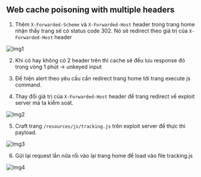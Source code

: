 ##  Web cache poisoning with multiple headers

1. Thêm `X-Forwarded-Scheme` và `X-Forwarded-Host` header trong trang home nhận thấy trang sẽ có status code 302. Nó sẽ redirect theo giá trị của `X-Forwarded-Host` header

![Img1](\asset/../img/detect.png)

2. Khi có hay không có 2 header trên thì cache sẽ đều lưu response đó trong vòng 1 phút -> unkeyed input 

3. Để hiện alert theo yêu cầu cần redirect trang home tới trang execute js command.

4. Thay đổi giá trị của `X-Forwarded-Host` header để trang redirect về exploit server mà ta kiểm soát. 

![Img2](\asset/../img/host.png)

5. Craft trang `/resources/js/tracking.js` trên exploit server để thực thi payload. 

![Img3](\asset/../img/craft_exploit_page.png)

6. Gửi lại request lần nữa rồi vào lại trang home để load vào file tracking.js

![Img4](\asset/../img/done.png) 